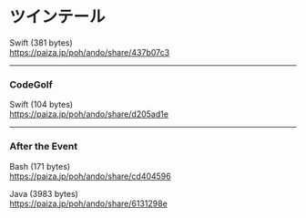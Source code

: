ツインテール
============
  
  
Swift (381 bytes)  
https://paiza.jp/poh/ando/share/437b07c3  
  
  
-----  
### CodeGolf  
  
Swift (104 bytes)    
https://paiza.jp/poh/ando/share/d205ad1e    
  
  
-----
### After the Event
  
  
  
Bash (171 bytes)  
https://paiza.jp/poh/ando/share/cd404596  
  
Java (3983 bytes)  
https://paiza.jp/poh/ando/share/6131298e  
